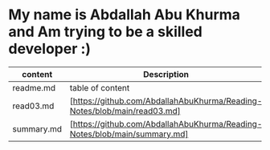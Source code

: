 # My name is Abdallah Abu Khurma and Am trying to be a skilled developer :)


| content      | Description      |
| -----------  | -----------      |
| readme.md    | table of content |
| read03.md    | [https://github.com/AbdallahAbuKhurma/Reading-Notes/blob/main/read03.md]       |
| summary.md   | [https://github.com/AbdallahAbuKhurma/Reading-Notes/blob/main/summary.md]        |
